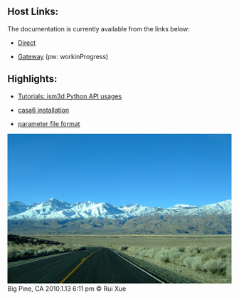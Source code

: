 
## Host Links:

The documentation is currently available from the links below:

* [Direct](https://www.magclouds.org/ism3d/d811bb3037aca6a6b0e0ea7bbca033e2e396f67c)

* [Gateway](https://www.magclouds.org/ism3d) (pw: workinProgress)

## Highlights:

* [Tutorials: ism3d Python API usages](https://www.magclouds.org/ism3d/d811bb3037aca6a6b0e0ea7bbca033e2e396f67c/tutorials/demo_api_uvhelper.html)

* [casa6 installation](https://www.magclouds.org/ism3d/d811bb3037aca6a6b0e0ea7bbca033e2e396f67c/notes/casa6.html)

* [parameter file format](https://www.magclouds.org/ism3d/d811bb3037aca6a6b0e0ea7bbca033e2e396f67c/notes/inpfile.html)

![out](media/bigpine20100113.jpeg)
Big Pine, CA 2010.1.13 6:11 pm &copy; Rui Xue